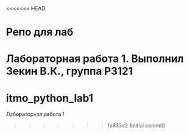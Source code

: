 <<<<<<< HEAD
# Репо для лаб
Лабораторная работа 1.
Выполнил Зекин В.К., группа Р3121
=======
# itmo_python_lab1
Лабораторная работа 1
>>>>>>> fe833c2 (Initial commit)
